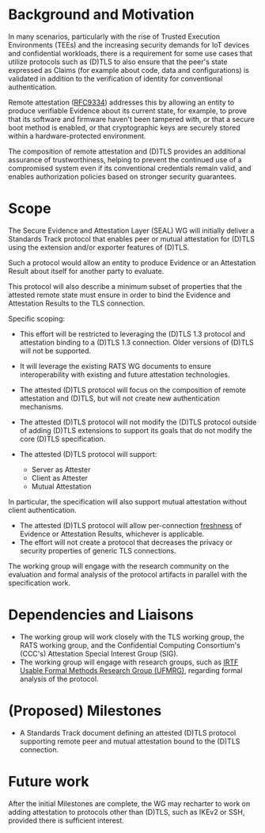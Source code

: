 # Background and Motivation

In many scenarios, particularly with the rise of Trusted Execution
Environments (TEEs) and the increasing security demands for IoT devices
and confidential workloads, there is a requirement for some use cases that
utilize protocols such as (D)TLS to also ensure that the peer's state 
expressed as Claims (for example about code, data and configurations) is
validated in addition to the verification of identity for conventional authentication.

Remote attestation ([RFC9334](https://datatracker.ietf.org/doc/rfc9334/)) addresses this by allowing an entity to
produce verifiable Evidence about its current state, for example, to
prove that its software and firmware haven't been tampered with, or
that a secure boot method is enabled, or that cryptographic keys are
securely stored within a hardware-protected environment.

The composition of remote attestation and (D)TLS
provides an additional assurance of trustworthiness, helping to
prevent the continued use of a compromised system even if its
conventional credentials remain valid, and enables authorization
policies based on stronger security guarantees.

# Scope

The Secure Evidence and Attestation Layer (SEAL) WG 
will initially deliver a Standards Track protocol that 
enables peer or mutual attestation for (D)TLS using the
extension and/or exporter features of (D)TLS.

Such a protocol would allow an entity to produce Evidence or an
Attestation Result about itself for another party to evaluate.

This protocol will also describe a minimum subset of properties
that the attested remote state must ensure in order to bind the
Evidence and Attestation Results to the TLS connection.

Specific scoping:

* This effort will be restricted to leveraging the (D)TLS 1.3 protocol
and attestation binding to a (D)TLS 1.3 connection. Older versions of (D)TLS will not be supported.
* It will leverage the existing RATS WG documents to ensure
interoperability with existing and future attestation technologies.
* The attested (D)TLS protocol will focus on the composition of remote attestation and (D)TLS,
but will not create new authentication mechanisms.
* The attested (D)TLS protocol will not modify the (D)TLS protocol outside
of adding (D)TLS extensions to support its goals that do not modify the
core (D)TLS specification.
* The attested (D)TLS protocol will support: 

  * Server as Attester
  * Client as Attester
  * Mutual Attestation

In particular, the specification will also support mutual attestation without client authentication.
* The attested (D)TLS protocol will allow per-connection
[freshness](https://www.ietf.org/rfc/rfc9334.html#section-10)
of Evidence or Attestation Results, whichever is applicable.
* The effort will not create a protocol that decreases the privacy
or security properties of generic TLS connections.

The working group will engage with the research community on the
evaluation and formal analysis of the protocol artifacts in parallel
with the specification work.

# Dependencies and Liaisons

* The working group will work closely with the TLS working group, the RATS working group, and the Confidential Computing Consortium's (CCC's) Attestation Special Interest Group (SIG).
* The working group will engage with research groups, such as [IRTF Usable Formal Methods Research Group (UFMRG)](https://www.irtf.org/ufmrg.html), regarding formal analysis of the protocol.

# (Proposed) Milestones

* A Standards Track document defining an attested (D)TLS protocol supporting remote peer and mutual attestation bound to the (D)TLS connection.

# Future work

After the initial Milestones are complete, the WG may recharter to work
on adding attestation to protocols other than (D)TLS, such as IKEv2 or
SSH, provided there is sufficient interest.
